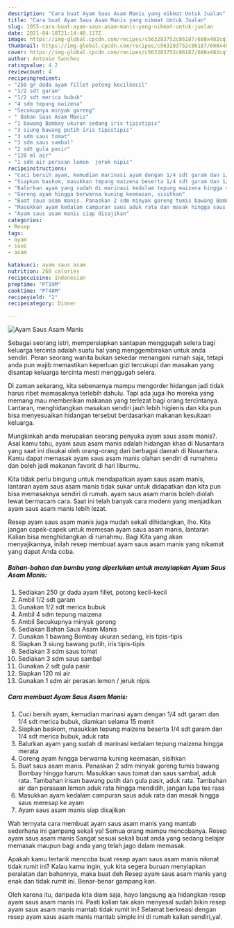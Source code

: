 ```yaml
---
description: "Cara buat Ayam Saus Asam Manis yang nikmat Untuk Jualan"
title: "Cara buat Ayam Saus Asam Manis yang nikmat Untuk Jualan"
slug: 1055-cara-buat-ayam-saus-asam-manis-yang-nikmat-untuk-jualan
date: 2021-04-18T21:14:40.117Z
image: https://img-global.cpcdn.com/recipes/c563283752c86187/680x482cq70/ayam-saus-asam-manis-foto-resep-utama.jpg
thumbnail: https://img-global.cpcdn.com/recipes/c563283752c86187/680x482cq70/ayam-saus-asam-manis-foto-resep-utama.jpg
cover: https://img-global.cpcdn.com/recipes/c563283752c86187/680x482cq70/ayam-saus-asam-manis-foto-resep-utama.jpg
author: Antonio Sanchez
ratingvalue: 4.2
reviewcount: 4
recipeingredient:
- "250 gr dada ayam fillet potong kecilkecil"
- "1/2 sdt garam"
- "1/2 sdt merica bubuk"
- "4 sdm tepung maizena"
- "Secukupnya minyak goreng"
- " Bahan Saus Asam Manis"
- "1 bawang Bombay ukuran sedang iris tipistipis"
- "3 siung bawang putih iris tipistipis"
- "3 sdm saus tomat"
- "3 sdm saus sambal"
- "2 sdt gula pasir"
- "120 ml air"
- "1 sdm air perasan lemon  jeruk nipis"
recipeinstructions:
- "Cuci bersih ayam, kemudian marinasi ayam dengan 1/4 sdt garam dan 1/4 sdt merica bubuk, diamkan selama 15 menit"
- "Siapkan baskom, masukkan tepung maizena beserta 1/4 sdt garam dan 1/4 sdt merica bubuk, aduk rata"
- "Balurkan ayam yang sudah di marinasi kedalam tepung maizena hingga merata"
- "Goreng ayam hingga berwarna kuning keemasan, sisihkan"
- "Buat saus asam manis. Panaskan 2 sdm minyak goreng tumis bawang Bombay hingga harum. Masukkan saus tomat dan saus sambal, aduk rata. Tambahan irisan bawang putih dan gula pasir, aduk rata. Tambahan air dan perasaan lemon aduk rata hingga mendidih, jangan lupa tes rasa"
- "Masukkan ayam kedalam campuran saus aduk rata dan masak hingga saus meresap ke ayam"
- "Ayam saus asam manis siap disajikan"
categories:
- Resep
tags:
- ayam
- saus
- asam

katakunci: ayam saus asam 
nutrition: 268 calories
recipecuisine: Indonesian
preptime: "PT19M"
cooktime: "PT48M"
recipeyield: "2"
recipecategory: Dinner

---
```



![Ayam Saus Asam Manis](https://img-global.cpcdn.com/recipes/c563283752c86187/680x482cq70/ayam-saus-asam-manis-foto-resep-utama.jpg)

Sebagai seorang istri, mempersiapkan santapan menggugah selera bagi keluarga tercinta adalah suatu hal yang menggembirakan untuk anda sendiri. Peran seorang  wanita bukan sekedar menangani rumah saja, tetapi anda pun wajib memastikan keperluan gizi tercukupi dan masakan yang disantap keluarga tercinta mesti menggugah selera.

Di zaman  sekarang, kita sebenarnya mampu mengorder hidangan jadi tidak harus ribet memasaknya terlebih dahulu. Tapi ada juga lho mereka yang memang mau memberikan makanan yang terlezat bagi orang tercintanya. Lantaran, menghidangkan masakan sendiri jauh lebih higienis dan kita pun bisa menyesuaikan hidangan tersebut berdasarkan makanan kesukaan keluarga. 



Mungkinkah anda merupakan seorang penyuka ayam saus asam manis?. Asal kamu tahu, ayam saus asam manis adalah hidangan khas di Nusantara yang saat ini disukai oleh orang-orang dari berbagai daerah di Nusantara. Kamu dapat memasak ayam saus asam manis olahan sendiri di rumahmu dan boleh jadi makanan favorit di hari liburmu.

Kita tidak perlu bingung untuk mendapatkan ayam saus asam manis, lantaran ayam saus asam manis tidak sukar untuk didapatkan dan kita pun bisa memasaknya sendiri di rumah. ayam saus asam manis boleh diolah lewat bermacam cara. Saat ini telah banyak cara modern yang menjadikan ayam saus asam manis lebih lezat.

Resep ayam saus asam manis juga mudah sekali dihidangkan, lho. Kita jangan capek-capek untuk memesan ayam saus asam manis, lantaran Kalian bisa menghidangkan di rumahmu. Bagi Kita yang akan menyajikannya, inilah resep membuat ayam saus asam manis yang nikamat yang dapat Anda coba.

<!--inarticleads1-->

##### Bahan-bahan dan bumbu yang diperlukan untuk menyiapkan Ayam Saus Asam Manis:

1. Sediakan 250 gr dada ayam fillet, potong kecil-kecil
1. Ambil 1/2 sdt garam
1. Gunakan 1/2 sdt merica bubuk
1. Ambil 4 sdm tepung maizena
1. Ambil Secukupnya minyak goreng
1. Sediakan  Bahan Saus Asam Manis
1. Gunakan 1 bawang Bombay ukuran sedang, iris tipis-tipis
1. Siapkan 3 siung bawang putih, iris tipis-tipis
1. Sediakan 3 sdm saus tomat
1. Sediakan 3 sdm saus sambal
1. Gunakan 2 sdt gula pasir
1. Siapkan 120 ml air
1. Gunakan 1 sdm air perasan lemon / jeruk nipis




<!--inarticleads2-->

##### Cara membuat Ayam Saus Asam Manis:

1. Cuci bersih ayam, kemudian marinasi ayam dengan 1/4 sdt garam dan 1/4 sdt merica bubuk, diamkan selama 15 menit
1. Siapkan baskom, masukkan tepung maizena beserta 1/4 sdt garam dan 1/4 sdt merica bubuk, aduk rata
1. Balurkan ayam yang sudah di marinasi kedalam tepung maizena hingga merata
1. Goreng ayam hingga berwarna kuning keemasan, sisihkan
1. Buat saus asam manis. Panaskan 2 sdm minyak goreng tumis bawang Bombay hingga harum. Masukkan saus tomat dan saus sambal, aduk rata. Tambahan irisan bawang putih dan gula pasir, aduk rata. Tambahan air dan perasaan lemon aduk rata hingga mendidih, jangan lupa tes rasa
1. Masukkan ayam kedalam campuran saus aduk rata dan masak hingga saus meresap ke ayam
1. Ayam saus asam manis siap disajikan




Wah ternyata cara membuat ayam saus asam manis yang mantab sederhana ini gampang sekali ya! Semua orang mampu mencobanya. Resep ayam saus asam manis Sangat sesuai sekali buat anda yang sedang belajar memasak maupun bagi anda yang telah jago dalam memasak.

Apakah kamu tertarik mencoba buat resep ayam saus asam manis nikmat tidak rumit ini? Kalau kamu ingin, yuk kita segera buruan menyiapkan peralatan dan bahannya, maka buat deh Resep ayam saus asam manis yang enak dan tidak rumit ini. Benar-benar gampang kan. 

Oleh karena itu, daripada kita diam saja, hayo langsung aja hidangkan resep ayam saus asam manis ini. Pasti kalian tak akan menyesal sudah bikin resep ayam saus asam manis mantab tidak rumit ini! Selamat berkreasi dengan resep ayam saus asam manis mantab simple ini di rumah kalian sendiri,ya!.

